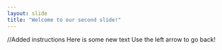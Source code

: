 ```yaml
---
layout: slide
title: "Welcome to our second slide!"
---
```

//Added instructions
Here is some new text
Use the left arrow to go back!
